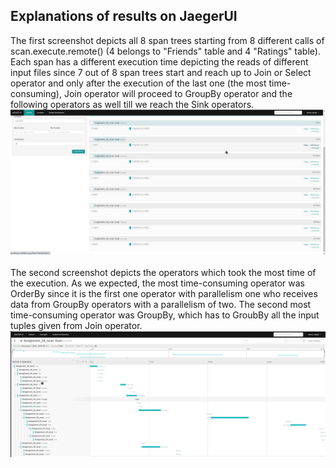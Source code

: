 ## Explanations of results on JaegerUI

The first screenshot depicts all 8 span trees starting from 8 different calls of 
scan.execute.remote() (4 belongs to "Friends" table and 4 "Ratings" table). 
Each span has a different execution time depicting the reads of different input files since 7 out of 8 span trees start and reach up to Join or Select operator 
and only after the execution of the last one (the most time-consuming), Join operator will proceed to GroupBy operator and the following operators as well till we reach the Sink operators. 
![image info](Task_3_screenshot_1.png)
<br/><br/>
The second screenshot depicts the operators which took the most time of the execution. 
As we expected, the most time-consuming operator was OrderBy since it is the first one operator with parallelism one who receives data from GroupBy operators with a parallelism of two. 
The second most time-consuming operator was GroupBy, which has to GroubBy all the input tuples given from Join operator.
![image info](Task_3_screenshot_2.png)